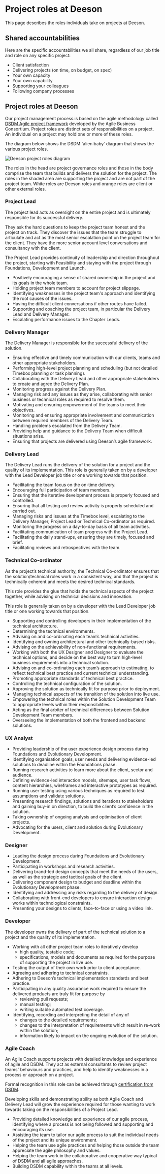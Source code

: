# Project roles at Deeson

This page describes the roles individuals take on projects at Deeson.

## Shared accountabilities

Here are the specific accountabilities we all share, regardless of our job title and role on any specific project:

* Client satisfaction
* Delivering projects (on time, on budget, on spec)
* Your own capacity
* Your own capability
* Supporting your colleagues
* Following company processes

## Project roles at Deeson

Our project management process is based on the agile methodology called [DSDM Agile project framework](https://www.agilebusiness.org/content/introduction-0) developed by the Agile Business Consortium. Project roles are distinct sets of responsibilities on a project. An individual on a project may hold one or more of these roles.

The diagram below shows the DSDM 'alien baby' diagram that shows the various project roles.

![Deeson project roles diagram](../images/deeson-project-structure.jpg)

The roles in the head are project governance roles and those in the body comprise the team that builds and delivers the solution for the project. The roles in the shaded area are supporting the project and are not part of the project team. White roles are Deeson roles and orange roles are client or other external roles.

### Project Lead

The project lead acts as oversight on the entire project and is ultimately responsible for its successful delivery.

They ask the hard questions to keep the project team honest and the project on track. They discover the issues that the team struggle to articulate and act as the most senior escalation point on the project team for the client. They have the more senior account level conversations and consultancy with the client.

The Project Lead provides continuity of leadership and direction throughout the project, starting with Feasibility and staying with the project through Foundations, Development and Launch.

* Positively encouraging a sense of shared ownership in the project and its goals in the whole team.
* Holding project team members to account for project slippage.
* Identifying weaknesses in the project team's approach and identifying the root causes of the issues.
* Having the difficult client conversations if other routes have failed.
* Supporting and coaching the project team, in particular the Delivery Lead and Delivery Manager.
* Escalating performance issues to the Chapter Leads.

### Delivery Manager

The Delivery Manager is responsible for the successful delivery of the solution.

* Ensuring effective and timely communication with our clients, teams and other appropriate stakeholders.
* Performing high-level project planning and scheduling (but not detailed Timebox planning or task planning).
* Collaborating with the Delivery Lead and other appropriate stakeholders to create and agree the Delivery Plan.
* Monitoring progress against the Delivery Plan.
* Managing risk and any issues as they arise, collaborating with senior business or technical roles as required to resolve them.
* Motivating and ensuring empowerment of the teams to meet their objectives.
* Monitoring and ensuring appropriate involvement and communication between required members of the Delivery Team.
* Handling problems escalated from the Delivery Team.
* Providing help and guidance to the Delivery Team when difficult situations arise.
* Ensuring that projects are delivered using Deeson’s agile framework.

### Delivery Lead

The Delivery Lead runs the delivery of the solution for a project and the quality of its implementation. This role is generally taken on by a developer with the Lead Developer job title or one working towards that position.

* Facilitating the team focus on the on-time delivery.
* Encouraging full participation of team members.
* Ensuring that the iterative development process is properly focused and controlled.
* Ensuring that all testing and review activity is properly scheduled and carried out.
* Managing risks and issues at the Timebox level, escalating to the Delivery Manager, Project Lead or Technical Co-ordinator as required.
* Monitoring the progress on a day-to-day basis of all team activities.
* Facilitating communication of team progress with the Project Lead.
* Facilitating the daily stand-ups, ensuring they are timely, focused and brief.
* Facilitating reviews and retrospectives with the team.

### Technical Co-ordinator

As the project’s technical authority, the Technical Co-ordinator ensures that the solution/technical roles work in a consistent way, and that the project is technically coherent and meets the desired technical standards.

This role provides the glue that holds the technical aspects of the project together, while advising on technical decisions and innovation.

This role is generally taken on by a developer with the Lead Developer job title or one working towards that position.

* Supporting and controlling developers in their implementation of the technical architecture.
* Determining the technical environments.
* Advising on and co-ordinating each team’s technical activities.
* Identifying and owning architectural and other technically-based risks.
* Advising on the achievability of non-functional requirements.
* Working with both the UX Designer and Designer to evaluate the technical options, and decide on the best way to turn high-level business requirements into a technical solution.
* Advising on and co-ordinating each team’s approach to estimating, to reflect technical best practice and current technical understanding.
* Promoting appropriate standards of technical best practice.
* Controlling the technical configuration of the solution.
* Approving the solution as technically fit for purpose prior to deployment.
* Managing technical aspects of the transition of the solution into live use.
* Empowering the technical roles within the Solution Development Team to appropriate levels within their responsibilities.
* Acting as the final arbiter of technical differences between Solution Development Team members.
* Overseeing the implementation of both the frontend and backend solutions.

### UX Analyst

* Providing leadership of the user experience design process during Foundations and Evolutionary Development.
* Identifying organisation goals, user needs and delivering evidence-led solutions to deadline within the Foundations phase.
* Running research activities to learn more about the client, sector and audience.
* Defining evidence-led interaction models, sitemaps, user task flows, content hierarchies, wireframes and interactive prototypes as required.
* Running user testing using various techniques as required to test assumptions and validate solutions.
* Presenting research findings, solutions and iterations to stakeholders and gaining buy-in on direction, to build the client’s confidence in the solution.
* Taking ownership of ongoing analysis and optimisation of client projects.
* Advocating for the users, client and solution during Evolutionary Development.

### Designer

* Leading the design process during Foundations and Evolutionary Development.
* Participating in workshops and research activities.
* Delivering brand-led design concepts that meet the needs of the users, as well as the strategic and tactical goals of the client.
* Delivering component design to budget and deadline within the Evolutionary Development phase.
* Identifying and addressing any risks regarding to the delivery of design.
* Collaborating with front-end developers to ensure interaction design works within technological constraints.
* Presenting your designs to clients, face-to-face or using a video link.

### Developer

The developer owns the delivery of part of the technical solution to a project and the quality of its implementation.

* Working with all other project team roles to iteratively develop
    * high quality, testable code;
    * specifications, models and documents as required for the purpose of supporting the project in live use.
* Testing the output of their own work prior to client acceptance.
* Agreeing and adhering to technical constraints.
* Adhering to Deeson’s technical implementation standards and best practice.
* Participating in any quality assurance work required to ensure the delivered products are truly fit for purpose by
    * reviewing pull requests;
    * manual testing;
    * writing suitable automated test coverage.
* Identifying, recording and interpreting the detail of any of
    * changes to the detailed requirements;
    * changes to the interpretation of requirements which result in re-work within the solution;
    * information likely to impact on the ongoing evolution of the solution.

### Agile Coach

An Agile Coach supports projects with detailed knowledge and experience of agile and DSDM. They act as external consultants to review project teams' behaviours and practices, and help to identify weaknesses in a process or approach on a project.

Formal recognition in this role can be achieved through [certification from DSDM](https://www.agilebusiness.org/learning-and-exams/personal-certification).

Developing skills and demonstrating ability as both Agile Coach and Delivery Lead will grow the experience required for those wanting to work towards taking on the responsibilities of a Project Lead.

* Providing detailed knowledge and experience of our agile process, identifying where a process is not being followed and supporting and encouraging its use.
* Assisting the team to tailor our agile process to suit the individual needs of the project and its unique environment.
* Helping the team use agile practices and helping those outside the team appreciate the agile philosophy and values.
* Helping the team work in the collaborative and cooperative way typical of DSDM and all agile approaches.
* Building DSDM capability within the teams at all levels.

